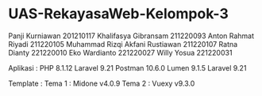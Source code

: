 # UAS-RekayasaWeb-Kelompok-3

Panji Kurniawan                 201210117
Khalifasya Gibransam            211220093
Anton Rahmat Riyadi             211220105
Muhammad Rizqi Akfani Rustiawan 211220107
Ratna Dianty                    221220010
Eko Wardianto                   221220027
Willy Yosua			                221220031

Aplikasi :
PHP 8.1.12
Laravel 9.21
Postman 10.6.0
Lumen 9.1.5
Laravel 9.21

Template :
Tema 1 : Midone v4.0.9
Tema 2 : Vuexy v9.3.0
